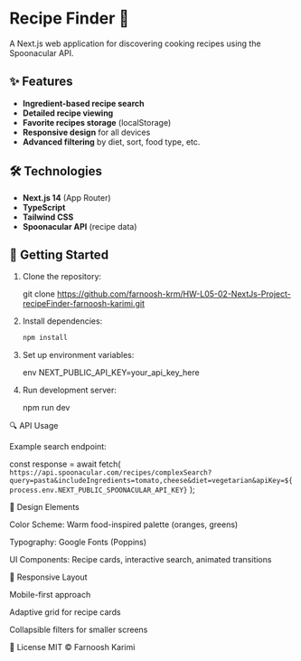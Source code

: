 # Recipe Finder 🍳

A Next.js web application for discovering cooking recipes using the Spoonacular API.

## ✨ Features

- **Ingredient-based recipe search**
- **Detailed recipe viewing**
- **Favorite recipes storage** (localStorage)
- **Responsive design** for all devices
- **Advanced filtering** by diet, sort, food type, etc.

## 🛠 Technologies

- **Next.js 14** (App Router)
- **TypeScript**
- **Tailwind CSS**
- **Spoonacular API** (recipe data)

## 🚀 Getting Started

1. Clone the repository:

   git clone https://github.com/farnoosh-krm/HW-L05-02-NextJs-Project-recipeFinder-farnoosh-karimi.git

2. Install dependencies:

   ```bash
   npm install
   ```

3. Set up environment variables:

   env
   NEXT_PUBLIC_API_KEY=your_api_key_here

4. Run development server:

   npm run dev

🔍 API Usage

Example search endpoint:

const response = await fetch(
`https://api.spoonacular.com/recipes/complexSearch?query=pasta&includeIngredients=tomato,cheese&diet=vegetarian&apiKey=${process.env.NEXT_PUBLIC_SPOONACULAR_API_KEY}`
);

🎨 Design Elements

Color Scheme: Warm food-inspired palette (oranges, greens)

Typography: Google Fonts (Poppins)

UI Components: Recipe cards, interactive search, animated transitions

📱 Responsive Layout

Mobile-first approach

Adaptive grid for recipe cards

Collapsible filters for smaller screens

📜 License
MIT © Farnoosh Karimi

